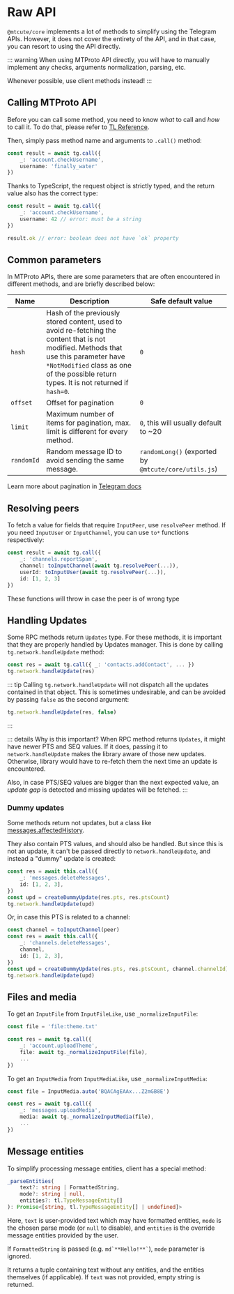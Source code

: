 # Raw API

`@mtcute/core` implements a lot of methods to simplify using the
Telegram APIs. However, it does not cover the entirety of the API,
and in that case, you can resort to using the API directly.

::: warning
When using MTProto API directly, you will have to manually
implement any checks, arguments normalization, parsing, etc.

Whenever possible, use client methods instead!
:::

## Calling MTProto API

Before you can call some method, you need to know *what* to call and *how* to
call it. To do that, please refer to [TL Reference](https://core.telegram.org/methods).

Then, simply pass method name and arguments to `.call()` method:

```ts
const result = await tg.call({
    _: 'account.checkUsername',
    username: 'finally_water'
})
```

Thanks to TypeScript, the request object is strictly typed,
and the return value also has the correct type:

```ts
const result = await tg.call({
    _: 'account.checkUsername',
    username: 42 // error: must be a string
})

result.ok // error: boolean does not have `ok` property
```

## Common parameters

In MTProto APIs, there are some parameters that are
often encountered in different methods, and are
briefly described below:

| Name | Description | Safe default value |
|---|---|---|
| `hash` | Hash of the previously stored content, used to avoid re-fetching the content that is not modified. Methods that use this parameter have `*NotModified` class as one of the possible return types. It is not returned if `hash=0`. | `0`
| `offset` | Offset for pagination | `0`
| `limit` | Maximum number of items for pagination, max. limit is different for every method. | `0`, this will usually default to ~20
| `randomId` | Random message ID to avoid sending the same message. | `randomLong()` (exported by `@mtcute/core/utils.js`)

Learn more about pagination in [Telegram docs](https://core.telegram.org/api/offsets)

## Resolving peers

To fetch a value for fields that require `InputPeer`, use `resolvePeer` method.
If you need `InputUser` or `InputChannel`, you can use `to*` functions
respectively:

```ts
const result = await tg.call({
    _: 'channels.reportSpam',
    channel: toInputChannel(await tg.resolvePeer(...)),
    userId: toInputUser(await tg.resolvePeer(...)),
    id: [1, 2, 3]
})
```

These functions will throw in case the peer is of wrong type

## Handling Updates

Some RPC methods return `Updates` type. For these methods,
it is important that they are properly handled by Updates manager.
This is done by calling `tg.network.handleUpdate` method:

```ts
const res = await tg.call({ _: 'contacts.addContact', ... })
tg.network.handleUpdate(res)
```

::: tip
Calling `tg.network.handleUpdate` will not dispatch all the updates contained
in that object. This is sometimes undesirable, and can be avoided
by passing `false` as the second argument:

```ts
tg.network.handleUpdate(res, false)
```
:::

::: details Why is this important?
When RPC method returns `Updates`, it might have newer PTS and SEQ values.
If it does, passing it to `network.handleUpdate` makes the library aware of those
new updates. Otherwise, library would have to re-fetch them the next
time an update is encountered.

Also, in case PTS/SEQ values are bigger than the next expected value,
an *update gap* is detected and missing updates will be fetched.
:::

### Dummy updates

Some methods return not updates, but a class like
[messages.affectedHistory](https://corefork.telegram.org/constructor/messages.affectedHistory).

They also contain PTS values, and should also be handled.
But since this is not an update, it can't be passed directly
to `network.handleUpdate`, and instead a "dummy" update is created:

```ts
const res = await this.call({
    _: 'messages.deleteMessages',
    id: [1, 2, 3],
})
const upd = createDummyUpdate(res.pts, res.ptsCount)
tg.network.handleUpdate(upd)
```

Or, in case this PTS is related to a channel:

```ts
const channel = toInputChannel(peer)
const res = await this.call({
    _: 'channels.deleteMessages',
    channel,
    id: [1, 2, 3],
})
const upd = createDummyUpdate(res.pts, res.ptsCount, channel.channelId)
tg.network.handleUpdate(upd)
```

## Files and media

To get an `InputFile` from `InputFileLike`, use `_normalizeInputFile`:

```ts
const file = 'file:theme.txt'

const res = await tg.call({
    _: 'account.uploadTheme',
    file: await tg._normalizeInputFile(file),
    ...
})
```

To get an `InputMedia` from `InputMediaLike`, use `_normalizeInputMedia`:

```ts
const file = InputMedia.auto('BQACAgEAAx...Z2mGB8E')

const res = await tg.call({
    _: 'messages.uploadMedia',
    media: await tg._normalizeInputMedia(file),
    ...
})
```

## Message entities

To simplify processing message entities, client has a special method:
```ts
_parseEntities(
    text?: string | FormattedString,
    mode?: string | null,
    entities?: tl.TypeMessageEntity[]
): Promise<[string, tl.TypeMessageEntity[] | undefined]>
```

Here, `text` is user-provided text which may have formatted entities,
`mode` is the chosen parse mode (or `null` to disable), and `entities`
is the override message entities provided by the user.

If `FormattedString` is passed (e.g. <code>md\`\*\*Hello!**\`</code>),
`mode` parameter is ignored.

It returns a tuple containing text without any entities, and the entities
themselves (if applicable). If `text` was not provided, empty string
is returned.
